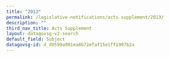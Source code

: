 ```yaml
---
title: "2013"
permalink: /legislative-notifications/acts-supplement/2013/
description: ""
third_nav_title: Acts Supplement
layout: datagovsg-v2-search
default_field: Subject
datagovsg-id: d_d0599a001ea8b72efaf15e1ff1997b2a
---
```

